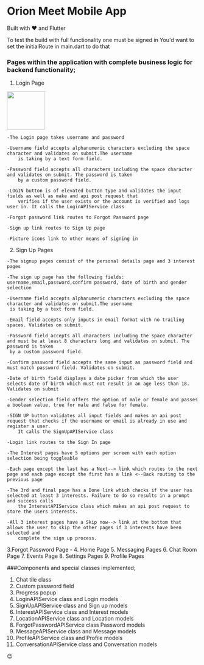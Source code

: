 # Orion Meet Mobile App
Built with ❤️ and Flutter

To test the build with full functionality one must be signed in
You'd want to set the initialRoute in main.dart to do that

### Pages within the application with complete business logic for backend functionality;
  1. Login Page
  <img src="https://user-images.githubusercontent.com/80262558/186311100-b2880f07-2a2c-4949-a808-ca157b29f910.jpg" width="100" height="100">


    -The Login page takes username and password

    -Username field accepts alphanumeric characters excluding the space character and validates on submit.The username
        is taking by a text form field.

    -Password field accepts all characters including the space character and validates on submit. The password is taken
        by a custom password field.

    -LOGIN button is of elevated button type and validates the input fields as well as make and api post request that
        verifies if the user exists or the account is verified and logs user in. It calls the LoginAPIService class

    -Forgot password link routes to Forgot Password page

    -Sign up link routes to Sign Up page

    -Picture icons link to other means of signing in

  2. Sign Up Pages

    -The signup pages consist of the personal details page and 3 interest pages

    -The sign up page has the following fields: username,email,password,confirm password, date of birth and gender selection

    -Username field accepts alphanumeric characters excluding the space character and validates on submit.The username
     is taking by a text form field.

    -Email field accepts only inputs in email format with no trailing spaces. Validates on submit.

    -Password field accepts all characters including the space character and must be at least 8 characters long and validates on submit. The password is taken
     by a custom password field.

    -Confirm password field accepts the same input as password field and must match password field. Validates on submit.

    -Date of birth field displays a date picker from which the user selects date of birth which must not result in an age less than 18. Validates on submit

    -Gender selection field offers the option of male or female and passes a boolean value, true for male and false for female.

    -SIGN UP button validates all input fields and makes an api post request that checks if the username or email is already in use and register a user.
        It calls the SignUpAPIService class

    -Login link routes to the Sign In page

    -The Interest pages have 5 options per screen with each option selection being toggleable

    -Each page except the last has a Next--> link which routes to the next page and each page except the first has a link <--Back routing to the previous page

    -The 3rd and final page has a Done link which checks if the user has selected at least 3 interests. Failure to do so results in a prompt and success calls
        the InterestAPIService class which makes an api post request to store the users interests. 

    -All 3 interest pages have a Skip now--> link at the bottom that allows the user to skip the other pages if 3 interests have been selected and 
        complete the sign up process.

  3.Forgot Password Page
    -
  4. Home Page
  5. Messaging Pages
  6. Chat Room Page
  7. Events Page
  8. Settings Pages
  9. Profile Pages

  

###Components and special classes implemented;
  1. Chat tile class
  2. Custom password field
  3. Progress popup
  4. LoginAPIService class and Login models
  5. SignUpAPIService class and Sign up models
  6. InterestAPIService class and Interest models
  7. LocationAPIService class and Location models
  8. ForgotPasswordAPIService class Password models
  9. MessageAPIService class and Message models
  10. ProfileAPIService class and Profile models
  11. ConversationAPIService class and Conversation models
  
😉
